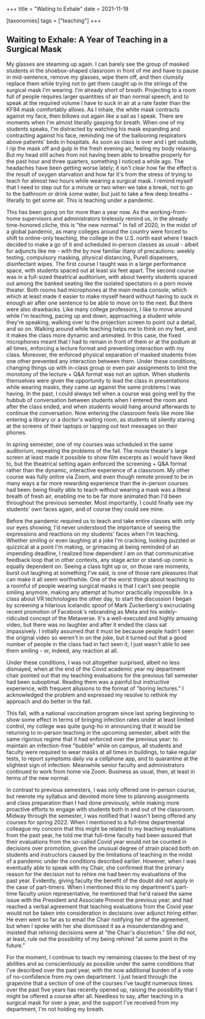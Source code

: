 +++
title = "Waiting to Exhale"
date = 2021-11-19

[taxonomies]
tags = ["teaching"]
+++

## Waiting to Exhale: A Year of Teaching in a Surgical Mask

My glasses are steaming up again. I can barely see the group of masked students in the shoebox-shaped classroom in front of me and have to pause in mid-sentence, remove my glasses, wipe them off, and then clumsily replace them while trying not to get them caught up in the strings of the surgical mask I'm wearing. I'm already short of breath. Projecting to a room full of people requires larger quantities of air than normal speech, and to speak at the required volume I have to suck in air at a rate faster than the KF94 mask comfortably allows. As I inhale, the white mask contracts against my face, then billows out again like a sail as I speak. There are moments when I'm almost literally gasping for breath. When one of my students speaks, I'm distracted by watching his mask expanding and contracting against his face, reminding me of the ballooning respirators above patients' beds in hospitals. As soon as class is over and I get outside, I rip the mask off and gulp in the fresh evening air, feeling my body relaxing. But my head still aches from not having been able to breathe properly for the past hour and three quarters, something I noticed a while ago. The headaches have been getting worse lately; it isn't clear how far the effect is the result of oxygen starvation and how far it's from the stress of trying to teach for almost two hours while wearing a surgical mask. I remind myself that I need to step out for a minute or two when we take a break, not to go to the bathroom or drink some water, but just to take a few deep breaths - literally to get some air. This is teaching under a pandemic.

This has been going on for more than a year now. As the working-from-home supervisors and administrators tirelessly remind us, in the already time-honored cliche, this is "the new normal." In fall of 2020, in the midst of a global pandemic, as many colleges around the country were forced to shift to online-only teaching, the college in the U.S. north east where I teach decided to make a go of it and scheduled in-person classes as usual - albeit for adjuncts like me - with the by now familiar litany of precautions: weekly testing, compulsory masking, physical distancing, Purell dispensers, disinfectant wipes. The first course I taught was in a large performance space, with students spaced out at least six feet apart. The second course was in a full-sized theatrical auditorium, with about twenty students spaced out among the banked seating like the isolated spectators in a porn movie theater. Both rooms had microphones at the main media console, which which at least made it easier to make myself heard without having to suck in enough air after one sentence to be able to move on to the next. But there were also drawbacks. Like many college professors, I like to move around while I'm teaching, pacing up and down, approaching a student while they're speaking, walking over to the projection screen to point out a detail, and so on. Walking around while teaching helps me to think on my feet, and it makes the class more dynamic and animated. In this case, the fixed microphones meant that I had to remain in front of them or at the podium at all times, enforcing a lecture format and preventing interaction with my class. Moreover, the enforced physical separation of masked students from one other prevented any interaction between them. Under these conditions, changing things up with in-class group or even pair assignments to limit the monotony of the lecture + Q&A format was not an option. When students themselves were given the opportunity to lead the class in presentations while wearing masks, they came up against the same problems I was having. In the past, I could always tell when a course was going well by the hubbub of conversation between students when I entered the room and after the class ended, and when students would hang around afterwards to continue the conversation. Now entering the classroom feels like more like entering a library or a doctor's waiting room, as students sit silently staring at the screens of their laptops or tapping out text messages on their phones.

In spring semester, one of my courses was scheduled in the same auditorium, repeating the problems of the fall. The movie theater's large screen at least made it possible to show film excerpts as I would have liked to, but the theatrical setting again enforced the screening + Q&A format rather than the dynamic, interactive experience of a classroom. My other course was fully online via Zoom, and even though remote proved to be in many ways a far more rewarding experience than the in-person courses had been: being finally able to teach without wearing a mask was a literal breath of fresh air, enabling me to be far more animated than I'd been throughout the previous semester. Most importantly, I could finally see my students' own faces again, and of course they could see mine.

Before the pandemic required us to teach and take entire classes with only our eyes showing, I'd never understood the importance of seeing the expressions and reactions on my students' faces when I'm teaching. Whether smiling or even laughing at a joke I'm cracking, looking puzzled or quizzical at a point I'm making, or grimacing at being reminded of an impending deadline, I realized how dependent I am on that communicative feedback loop that in other contexts, any stage actor or stand-up comic is equally dependent on. Seeing a class light up or, on those rare moments, burst out laughing at something I've said, is one of those rare pleasures that can make it all seem worthwhile. One of the worst things about teaching to a roomful of people wearing surgical masks is that I can't see people smiling anymore, making any attempt at humor practically impossible. In a class about VR technologies the other day, to start the discussion I began by screening a hilarious Icelandic spoof of Mark Zuckerberg's excruciating recent promotion of Facebook's rebranding as Meta and his widely-ridiculed concept of the Metaverse. It's a well-executed and highly amusing video, but there was no laughter and after it ended the class sat impassively. I initially assumed that it must be because people hadn't seen the original video so weren't in on the joke, but it turned out that a good number of people in the class had in fact seen it; I just wasn't able to see them smiling - or, indeed, any reaction at all.

Under these conditions, I was not altogether surprised, albeit no less dismayed, when at the end of the Covid academic year my department chair pointed out that my teaching evaluations for the previous fall semester had been suboptimal. Reading them was a painful but instructive experience, with frequent allusions to the format of "boring lectures." I acknowledged the problem and expressed my resolve to rethink my approach and do  better in the fall.

This fall, with a national vaccination program since last spring beginning to show some effect in terms of bringing infection rates under at least limited control, my college was quite gung-ho in announcing that it would be returning to in-person teaching in the upcoming semester, albeit with the same rigorous regime that it had enforced over the previous year: to maintain an infection-free "bubble" while on campus, all students and faculty were required to wear masks at all times in buildings, to take regular tests, to report symptoms daily via a cellphone app, and to quarantine at the slightest sign of infection. Meanwhile senior faculty and administrators continued to work from home via Zoom. Business as usual, then, at least in terms of the new normal.

In contrast to previous semesters, I was only offered one in-person course, but rewrote my syllabus and devoted more time to planning assignments and class preparation than I had done previously, while making more proactive efforts to engage with students both in and out of the classroom. Midway through the semester, I was notified that I wasn't being offered any courses for spring 2022. When I mentioned to a full-time departmental colleague my concern that this might be related to my teaching evaluations from the past year, he told me that full-time faculty had been assured that their evaluations from the so-called Covid year would not be counted in decisions over promotion, given the unusual degree of strain placed both on students and instructors caused by the limitations of teaching in the midst of a pandemic under the conditions described earlier. However, when I was eventually able to speak with my Chair, she confirmed that the primary reason for the  decision not to rehire me had been my evaluations of the past year.  Evidently, giving faculty the benefit of the doubt did not apply in the case of part-timers. When I mentioned this to my department's part-time  faculty union representative, he mentioned that he'd raised the same issue with the President and Associate Provost the previous year, and had reached a verbal agreement that teaching evaluations from the Covid year would not be taken into consideration in decisions over adjunct hiring either. He even went so far as to email the Chair notifying her of the agreement, but when I spoke with her she dismissed it as a misunderstanding and insisted that rehiring decisions were at "the Chair's discretion." She did not, at least, rule out the possibility of my being rehired "at some point in the future."

For the moment, I continue to teach my remaining classes to the best of my abilities and as conscientiously as possible under the same conditions that I've described over the past year, with the now additional burden of a vote of no-confidence from my own department. I just heard through the grapevine that a section of one of the courses I've taught numerous times over the past five years has recently opened up, raising the possibility that I might be offered a course after all. Needless to say, after teaching in a surgical mask for over a year, and the support I've received from my department, I'm not holding my breath.


